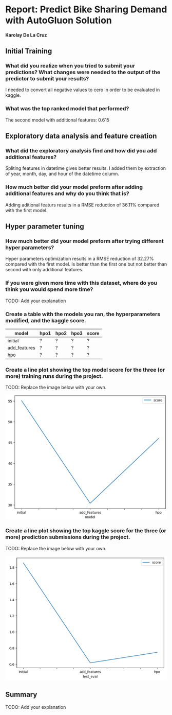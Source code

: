 # Report: Predict Bike Sharing Demand with AutoGluon Solution
#### Karolay De La Cruz

## Initial Training
### What did you realize when you tried to submit your predictions? What changes were needed to the output of the predictor to submit your results?
I needed to convert all negative values to cero in order to be evaluated in kaggle.

### What was the top ranked model that performed?
The second model with additional features: 0.615

## Exploratory data analysis and feature creation
### What did the exploratory analysis find and how did you add additional features?
Spliting features in datetime gives better results. I added them by extraction of year, month, day, and hour of the datetime column.

### How much better did your model preform after adding additional features and why do you think that is?
Adding aditional featurs results in a RMSE reduction of 36.11% compared with the first model.

## Hyper parameter tuning
### How much better did your model preform after trying different hyper parameters?
Hyper parameters optimization  results in a RMSE reduction of 32.27% compared with the first model. Is better than the first one but not better than second with only additional features.


### If you were given more time with this dataset, where do you think you would spend more time?
TODO: Add your explanation

### Create a table with the models you ran, the hyperparameters modified, and the kaggle score.
|model|hpo1|hpo2|hpo3|score|
|--|--|--|--|--|
|initial|?|?|?|?|
|add_features|?|?|?|?|
|hpo|?|?|?|?|

### Create a line plot showing the top model score for the three (or more) training runs during the project.

TODO: Replace the image below with your own.

![model_train_score.png](img/model_train_score.png)

### Create a line plot showing the top kaggle score for the three (or more) prediction submissions during the project.

TODO: Replace the image below with your own.

![model_test_score.png](img/model_test_score.png)

## Summary
TODO: Add your explanation
